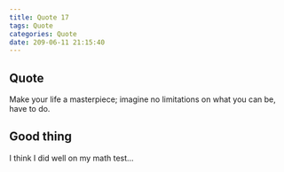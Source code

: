 ```yaml
---
title: Quote 17
tags: Quote
categories: Quote
date: 209-06-11 21:15:40
---
```


## Quote

Make your life a masterpiece; imagine no limitations on what you can be, have to do.

## Good thing

I think I did well on my math test...
